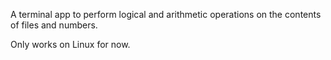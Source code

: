 A terminal app to perform logical and arithmetic operations on the contents of files and numbers.

Only works on Linux for now.
